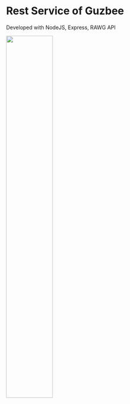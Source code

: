 # Rest Service of Guzbee

Developed with NodeJS, Express, RAWG API 

<img src="https://upload.wikimedia.org/wikipedia/commons/thumb/d/d9/Node.js_logo.svg/1200px-Node.js_logo.svg.png" width="50%" height="50%" text-align="center"/>
